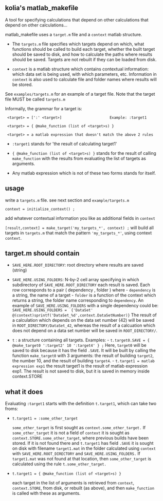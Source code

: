 kolia's matlab_makefile
---------------------------

A tool for specifying calculations that depend on other calculations that
depend on other calculations...

matlab_makefile uses a `target.m` file and a `context` matlab structure.

- The `targets.m` file specifies which targets depend on which, what
functions should be called to build each target, whether the built
target should be saved to disk, and how to calculate the paths where
results should be saved. Targets are not rebuilt if they can be loaded
from disk.

- `context` is a matlab structure which contains contextual
information: which data set is being used, with which parameters, etc.
Information in `context` is also used to calculate file and folder names
where results will be stored.

See `examples/targets.m` for an example of a target file. Note that
the target file MUST be called `targets.m`

Informally, the grammar for a target is:

     <target> = [':' <target>]                      Example: :target1

     <target> = { @make_function (list of <target>s) }

     <target> = a matlab expression that doesn't match the above 2 rules

- `:target1` stands for 'the result of calculating target1'
      
- `{ @make_function (list of <target>s) }` stands for the result of
   calling `make_function` with the results from evaluating the list of
   targets as arguments.
 
- Any matlab expression which is not of these two forms stands for
      itself.

usage
-----

write a `targets.m` file.  see next section and `example/targets.m`

`context = initialize_context() ;`

add whatever contextual information you like as additional fields in `context`

`[result,context] = make_target('my_targets_*', context) ;` will build all targets in `targets.m` that match the pattern `'my_targets_*'`, using context `context`.


target.m should contain
-----------------------

- `SAVE_HERE.ROOT_DIRECTORY`: root directory where results are saved (string)

- `SAVE_HERE.USING_FOLDERS`: N-by-2 cell array specifying in which
      subdirectory of `SAVE_HERE.ROOT_DIRECTORY` each result is saved.
      Each row corresponds to a pair  ( dependency , folder ) where
      - `dependency` is a string, the name of a target
      - `folder` is a function of the context which returns a string, the
         folder name corresponding to `dependency`.
      An example of `SAVE_HERE.USING_FOLDERS` with a single dependency
      could be:
      `SAVE_HERE.USING_FOLDERS = 
          {'DataSet'  @(context)sprintf('DataSet_%d',context.DataSetNumber)}`
      The result of a calculation which depends on the data set number (42)
      will be saved in `ROOT_DIRECTORY/DataSet_42`, whereas the result of a
      calcuation which does not depend on a data set number will be saved
      in `ROOT_DIRECTORY/`.

- `t` :  a structure containing all targets. Examples:
      - `t.target0.SAVE = { @make_target0 ':target2' 10 ':target4' } ;`
          Here, `target0` will be saved to disk because it has the field 
		  `.SAVE`. It will be built by
          calling the function `make_target0` with 3 arguments: the
          result of building `target2`, the number 10, and the result
          of building `target4`.
      - `t.target1 = matlab expression exp1`
          the result target1 is the result of matlab expression exp1. The
          result is not saved to disk, but it is saved in memory inside
          context.STORE



what it does
------------

  Evaluating `:target1` starts with the definition `t.target1`, which can 
  take two froms:

- `t.target1 = :some_other_target`

    `some_other_target` is first sought as `context.some_other_target.` 
    If `some_other_target` it is not a field of `context`
    it is sought as `context.STORE.some_other_target`, where previous builds
    have been stored. If it is not found there and `t.target1` has field
    `.SAVE` it is sought on disk with filename `target1.mat` in
    the folder calculated using `context` with `SAVE_HERE.ROOT_DIRECTORY` and
    `SAVE_HERE.USING_FOLDERS.` If `target1.mat` was not found at that
    location, then `some_other_target` is calculated using the rule
    `t.some_other_target.`

- `t.target1 = { @make_function (list of <target>s) }`

    each target in the list of arguments is retrieved from `context`,
    `context.STORE`, from disk, or rebuilt (as above), and then
    `make_function` is called with these as arguments.
